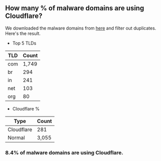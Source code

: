 ## How many % of malware domains are using Cloudflare?


We downloaded the malware domains from [here](https://urlhaus.abuse.ch) and filter out duplicates.
Here's the result.


[//]: # (start replacement)


- Top 5 TLDs

| TLD | Count |
| --- | --- |
| com | 1,749 |
| br | 294 |
| in | 241 |
| net | 103 |
| org | 80 |


- Cloudflare %

| Type | Count |
| --- | --- |
| Cloudflare | 281 |
| Normal | 3,055 |


### 8.4% of malware domains are using Cloudflare.